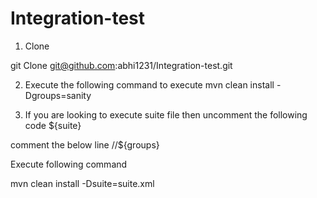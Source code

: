 # Integration-test
1. Clone

git Clone git@github.com:abhi1231/Integration-test.git

2. Execute the following command to execute 
 mvn clean install -Dgroups=sanity
 
3. If you are looking to execute suite file then uncomment the following code 
    <suiteXmlFiles>
		<suiteXmlFile>${suite}</suiteXmlFile>
	</suiteXmlFiles>

  comment the below line
  //<groups>${groups}</groups>
  
  Execute following command 
  
  mvn clean install -Dsuite=suite.xml
